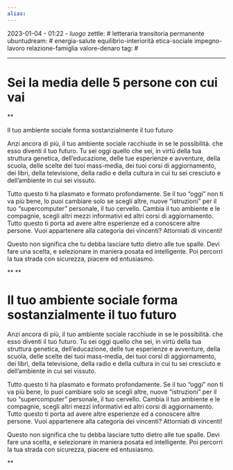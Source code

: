 ```yaml
---
alias: 
---
```

2023-01-04 - 01:22 - *luogo*
zettle: # letteraria transitoria permanente
ubuntudream: # energia-salute equilibrio-interiorità etica-sociale impegno-lavoro relazione-famiglia valore-denaro 
tag: #

---
# Sei la media delle 5 persone con cui vai

**

Il tuo ambiente sociale forma sostanzialmente il tuo futuro

Anzi ancora di più, il tuo ambiente sociale racchiude in se le possibilità. che esso diventi il tuo futuro. Tu sei oggi quello che sei, in virtù della tua struttura genetica, dell’educazione, delle tue esperienze e avventure, della scuola, delle scelte dei tuoi mass-media, dei tuoi corsi di aggiornamento, dei libri, della televisione, della radio e della cultura in cui tu sei cresciuto e dell’ambiente in cui sei vissuto.

Tutto questo ti ha plasmato e formato profondamente. Se il tuo “oggi” non ti va più bene, lo puoi cambiare solo se scegli altre, nuove “istruzioni” per il tuo “supercomputer” personale, il tuo cervello. Cambia il tuo ambiente e le compagnie, scegli altri mezzi informativi ed altri corsi di aggiornamento. Tutto questo ti porta ad avere altre esperienze ed a conoscere altre persone. Vuoi appartenere alla categoria dei vincenti? Attorniati di vincenti!

Questo non significa che tu debba lasciare tutto dietro alle tue spalle. Devi fare una scelta, e selezionare in maniera posata ed intelligente. Poi percorri la tua strada con sicurezza, piacere ed entusiasmo.

**
**

# Il tuo ambiente sociale forma sostanzialmente il tuo futuro

Anzi ancora di più, il tuo ambiente sociale racchiude in se le possibilità. che esso diventi il tuo futuro. Tu sei oggi quello che sei, in virtù della tua struttura genetica, dell’educazione, delle tue esperienze e avventure, della scuola, delle scelte dei tuoi mass-media, dei tuoi corsi di aggiornamento, dei libri, della televisione, della radio e della cultura in cui tu sei cresciuto e dell’ambiente in cui sei vissuto.

Tutto questo ti ha plasmato e formato profondamente. Se il tuo “oggi” non ti va più bene, lo puoi cambiare solo se scegli altre, nuove “istruzioni” per il tuo “supercomputer” personale, il tuo cervello. Cambia il tuo ambiente e le compagnie, scegli altri mezzi informativi ed altri corsi di aggiornamento. Tutto questo ti porta ad avere altre esperienze ed a conoscere altre persone. Vuoi appartenere alla categoria dei vincenti? Attorniati di vincenti!

Questo non significa che tu debba lasciare tutto dietro alle tue spalle. Devi fare una scelta, e selezionare in maniera posata ed intelligente. Poi percorri la tua strada con sicurezza, piacere ed entusiasmo.

**